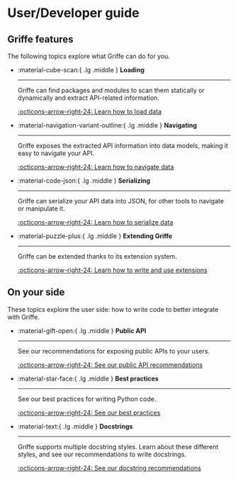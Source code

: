# User/Developer guide

## Griffe features

The following topics explore what Griffe can do for you.

<div class="grid cards" markdown>

-   :material-cube-scan:{ .lg .middle } **Loading**

    ---

    Griffe can find packages and modules to scan them statically or dynamically and extract API-related information.

    [:octicons-arrow-right-24: Learn how to load data](guide/users/loading.md)

-   :material-navigation-variant-outline:{ .lg .middle } **Navigating**

    ---

    Griffe exposes the extracted API information into data models, making it easy to navigate your API.

    [:octicons-arrow-right-24: Learn how to navigate data](guide/users/models.md)

-   :material-code-json:{ .lg .middle } **Serializing**

    ---

    Griffe can serialize your API data into JSON, for other tools to navigate or manipulate it.

    [:octicons-arrow-right-24: Learn how to serialize data](guide/users/serializing.md)

-   :material-puzzle-plus:{ .lg .middle } **Extending Griffe**

    ---

    Griffe can be extended thanks to its extension system.

    [:octicons-arrow-right-24: Learn how to write and use extensions](guide/users/extensions.md)

</div>

## On your side

These topics explore the user side: how to write code to better integrate with Griffe.

<div class="grid cards" markdown>

-   :material-gift-open:{ .lg .middle } **Public API**

    ---

    See our recommendations for exposing public APIs to your users.

    [:octicons-arrow-right-24: See our public API recommendations](guide/users/public-api.md)

-   :material-star-face:{ .lg .middle } **Best practices**

    ---

    See our best practices for writing Python code.

    [:octicons-arrow-right-24: See our best practices](guide/users/best-practices.md)

-   :material-text:{ .lg .middle } **Docstrings**

    ---

    Griffe supports multiple docstring styles. Learn about these different styles, and see our recommendations to write docstrings.

    [:octicons-arrow-right-24: See our docstring recommendations](guide/users/docstrings.md)

</div>
